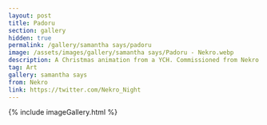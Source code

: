 ```yaml
---
layout: post
title: Padoru
section: gallery
hidden: true
permalink: /gallery/samantha says/padoru
image: /assets/images/gallery/samantha says/Padoru - Nekro.webp
description: A Christmas animation from a YCH. Commissioned from Nekro.
tag: Art
gallery: samantha says
from: Nekro
link: https://twitter.com/Nekro_Night
---
```

{% include imageGallery.html %}
